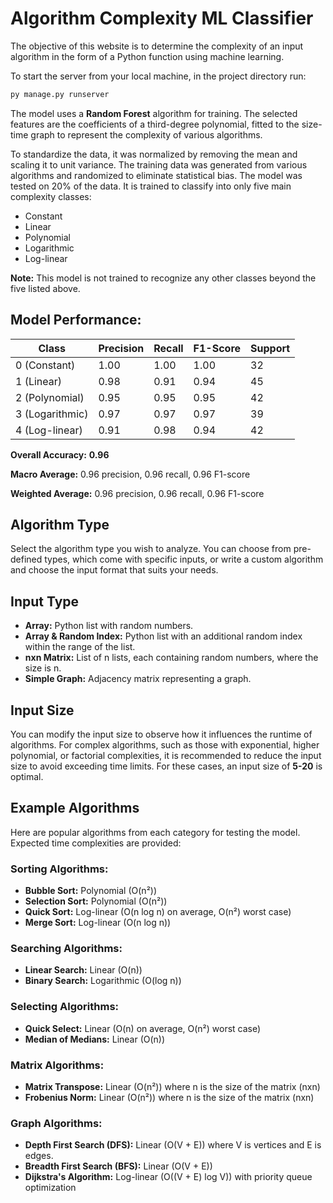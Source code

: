 # Algorithm Complexity ML Classifier

The objective of this website is to determine the complexity of an input algorithm in the form of a Python function using machine learning.

To start the server from your local machine, in the project directory run: 
```bash
py manage.py runserver
```


The model uses a **Random Forest** algorithm for training. The selected features are the coefficients of a third-degree polynomial, fitted to the size-time graph to represent the complexity of various algorithms.

To standardize the data, it was normalized by removing the mean and scaling it to unit variance. The training data was generated from various algorithms and randomized to eliminate statistical bias. The model was tested on 20% of the data. It is trained to classify into only five main complexity classes:

- Constant
- Linear
- Polynomial
- Logarithmic
- Log-linear

**Note:** This model is not trained to recognize any other classes beyond the five listed above.

## Model Performance:

| Class          | Precision | Recall  | F1-Score | Support |
| -------------- | --------- | ------- | -------- | ------- |
| 0 (Constant)   | 1.00      | 1.00    | 1.00     | 32      |
| 1 (Linear)     | 0.98      | 0.91    | 0.94     | 45      |
| 2 (Polynomial) | 0.95      | 0.95    | 0.95     | 42      |
| 3 (Logarithmic)| 0.97      | 0.97    | 0.97     | 39      |
| 4 (Log-linear) | 0.91      | 0.98    | 0.94     | 42      |

**Overall Accuracy:** **0.96**

**Macro Average:** 0.96 precision, 0.96 recall, 0.96 F1-score

**Weighted Average:** 0.96 precision, 0.96 recall, 0.96 F1-score

## Algorithm Type

Select the algorithm type you wish to analyze. You can choose from pre-defined types, which come with specific inputs, or write a custom algorithm and choose the input format that suits your needs.

## Input Type

- **Array:** Python list with random numbers.
- **Array & Random Index:** Python list with an additional random index within the range of the list.
- **nxn Matrix:** List of n lists, each containing random numbers, where the size is n.
- **Simple Graph:** Adjacency matrix representing a graph.

## Input Size

You can modify the input size to observe how it influences the runtime of algorithms. For complex algorithms, such as those with exponential, higher polynomial, or factorial complexities, it is recommended to reduce the input size to avoid exceeding time limits. For these cases, an input size of **5-20** is optimal.

## Example Algorithms

Here are popular algorithms from each category for testing the model. Expected time complexities are provided:

### Sorting Algorithms:

- **Bubble Sort:** Polynomial (O(n²))
- **Selection Sort:** Polynomial (O(n²))
- **Quick Sort:** Log-linear (O(n log n) on average, O(n²) worst case)
- **Merge Sort:** Log-linear (O(n log n))

### Searching Algorithms:

- **Linear Search:** Linear (O(n))
- **Binary Search:** Logarithmic (O(log n))

### Selecting Algorithms:

- **Quick Select:** Linear (O(n) on average, O(n²) worst case)
- **Median of Medians:** Linear (O(n))

### Matrix Algorithms:

- **Matrix Transpose:** Linear (O(n²)) where n is the size of the matrix (nxn)
- **Frobenius Norm:** Linear (O(n²)) where n is the size of the matrix (nxn)

### Graph Algorithms:

- **Depth First Search (DFS):** Linear (O(V + E)) where V is vertices and E is edges.
- **Breadth First Search (BFS):** Linear (O(V + E))
- **Dijkstra's Algorithm:** Log-linear (O((V + E) log V)) with priority queue optimization


